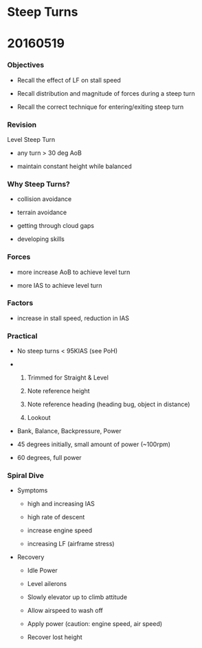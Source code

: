 # Steep Turns

# 20160519

### Objectives

* Recall the effect of LF on stall speed

* Recall distribution and magnitude of forces during a steep turn

* Recall the correct technique for entering/exiting steep turn

### Revision

Level Steep Turn

* any turn > 30 deg AoB

* maintain constant height while balanced

### Why Steep Turns?

* collision avoidance

* terrain avoidance

* getting through cloud gaps

* developing skills

### Forces

* more increase AoB to achieve level turn

* more IAS to achieve level turn

### Factors

* increase in stall speed, reduction in IAS

### Practical

* No steep turns < 95KIAS (see PoH)

* 1. Trimmed for Straight & Level

  2. Note reference height

  3. Note reference heading (heading bug, object in distance)

  4. Lookout

* Bank, Balance, Backpressure, Power

* 45 degrees initially, small amount of power (~100rpm)

* 60 degrees, full power

### Spiral Dive

* Symptoms

  * high and increasing IAS

  * high rate of descent

  * increase engine speed

  * increasing LF (airframe stress)

* Recovery

  * Idle Power

  * Level ailerons

  * Slowly elevator up to climb attitude

  * Allow airspeed to wash off

  * Apply power (caution: engine speed, air speed)

  * Recover lost height
